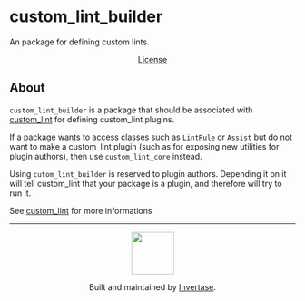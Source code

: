 <p align="center">
  <h1>custom_lint_builder</h1>
  <span>An package for defining custom lints.</span>
</p>

<p align="center">
  <a href="https://github.com/invertase/dart_custom_lint/blob/main/LICENSE">License</a>
</p>

## About

`custom_lint_builder` is a package that should be associated with [custom_lint]
for defining custom_lint plugins.


If a package wants to access classes such as `LintRule` or `Assist` but do
not want to make a custom_lint plugin (such as for exposing new utilities
for plugin authors), then use `custom_lint_core` instead.

Using `cutom_lint_builder` is reserved to plugin authors. Depending it on it
will tell custom_lint that your package is a plugin, and therefore will try to
run it.

See [custom_lint] for more informations

---

<p align="center">
  <a href="https://invertase.io/?utm_source=readme&utm_medium=footer&utm_campaign=dart_custom_lint">
    <img width="75px" src="https://static.invertase.io/assets/invertase/invertase-rounded-avatar.png">
  </a>
  <p align="center">
    Built and maintained by <a href="https://invertase.io/?utm_source=readme&utm_medium=footer&utm_campaign=dart_custom_lint">Invertase</a>.
  </p>
</p>

[custom_lint]: https://github.com/invertase/dart_custom_lint
